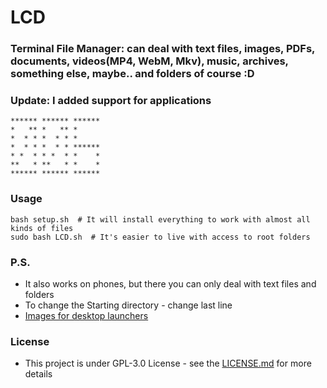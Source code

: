# LCD
### Terminal File Manager: can deal with text files, images, PDFs, documents, videos(MP4, WebM, Mkv), music, archives, something else, maybe.. and folders of course :D
### Update: I added support for applications
    ****** ****** ******
    *   ** *   ** *     
    *  * * *  * * *     
    *  * * *  * * ******
    * *  * * *  * *    *
    **   * **   * *    *
    ****** ****** ******
### Usage
```
bash setup.sh  # It will install everything to work with almost all kinds of files
sudo bash LCD.sh  # It's easier to live with access to root folders
```
### P.S.
* It also works on phones, but there you can only deal with text files and folders
* To change the Starting directory - change last line
* [Images for desktop launchers](https://github.com/CyberDemon-crypto/LCD/tree/master/img)

### License
* This project is under GPL-3.0 License - see the [LICENSE.md](https://github.com/CyberDemon-crypto/LCD/blob/master/LICENSE) for more details
